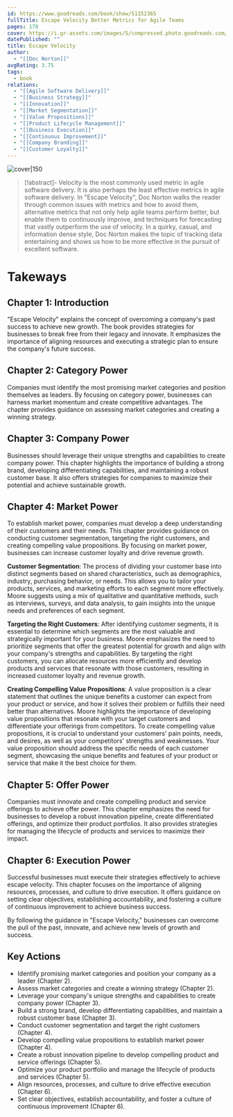```yaml
---
id: https://www.goodreads.com/book/show/51152365
fullTitle: Escape Velocity Better Metrics for Agile Teams
pages: 178
cover: https://i.gr-assets.com/images/S/compressed.photo.goodreads.com/books/1581398912l/51152365.jpg
datePublished: ""
title: Escape Velocity
author:
  - "[[Doc Norton]]"
avgRating: 3.75
tags:
  - book
relations:
  - "[[Agile Software Delivery]]"
  - "[[Business Strategy]]"
  - "[[Innovation]]"
  - "[[Market Segmentation]]"
  - "[[Value Propositions]]"
  - "[[Product Lifecycle Management]]"
  - "[[Business Execution]]"
  - "[[Continuous Improvement]]"
  - "[[Company Branding]]"
  - "[[Customer Loyalty]]"
---
```

![cover|150](https://i.gr-assets.com/images/S/compressed.photo.goodreads.com/books/1581398912l/51152365.jpg)

> [!abstract]-
> Velocity is the most commonly used metric in agile software delivery. It is also perhaps the least effective metrics in agile software delivery. In &quot;Escape Velocity&quot;, Doc Norton walks the reader through common issues with metrics and how to avoid them, alternative metrics that not only help agile teams perform better, but enable them to continuously improve, and techniques for forecasting that vastly outperform the use of velocity. In a quirky, casual, and information dense style, Doc Norton makes the topic of tracking data entertaining and shows us how to be more effective in the pursuit of excellent software.

# Takeways
## Chapter 1: Introduction
"Escape Velocity" explains the concept of overcoming a company's past success to achieve new growth. The book provides strategies for businesses to break free from their legacy and innovate. It emphasizes the importance of aligning resources and executing a strategic plan to ensure the company's future success.
## Chapter 2: Category Power
Companies must identify the most promising market categories and position themselves as leaders. By focusing on category power, businesses can harness market momentum and create competitive advantages. The chapter provides guidance on assessing market categories and creating a winning strategy.
## Chapter 3: Company Power
Businesses should leverage their unique strengths and capabilities to create company power. This chapter highlights the importance of building a strong brand, developing differentiating capabilities, and maintaining a robust customer base. It also offers strategies for companies to maximize their potential and achieve sustainable growth.
## Chapter 4: Market Power
To establish market power, companies must develop a deep understanding of their customers and their needs. This chapter provides guidance on conducting customer segmentation, targeting the right customers, and creating compelling value propositions. By focusing on market power, businesses can increase customer loyalty and drive revenue growth.

**Customer Segmentation**: The process of dividing your customer base into distinct segments based on shared characteristics, such as demographics, industry, purchasing behavior, or needs. This allows you to tailor your products, services, and marketing efforts to each segment more effectively. Moore suggests using a mix of qualitative and quantitative methods, such as interviews, surveys, and data analysis, to gain insights into the unique needs and preferences of each segment.

**Targeting the Right Customers**: After identifying customer segments, it is essential to determine which segments are the most valuable and strategically important for your business. Moore emphasizes the need to prioritize segments that offer the greatest potential for growth and align with your company's strengths and capabilities. By targeting the right customers, you can allocate resources more efficiently and develop products and services that resonate with those customers, resulting in increased customer loyalty and revenue growth.

**Creating Compelling Value Propositions**: A value proposition is a clear statement that outlines the unique benefits a customer can expect from your product or service, and how it solves their problem or fulfills their need better than alternatives. Moore highlights the importance of developing value propositions that resonate with your target customers and differentiate your offerings from competitors. To create compelling value propositions, it is crucial to understand your customers' pain points, needs, and desires, as well as your competitors' strengths and weaknesses. Your value proposition should address the specific needs of each customer segment, showcasing the unique benefits and features of your product or service that make it the best choice for them.
## Chapter 5: Offer Power
Companies must innovate and create compelling product and service offerings to achieve offer power. This chapter emphasizes the need for businesses to develop a robust innovation pipeline, create differentiated offerings, and optimize their product portfolios. It also provides strategies for managing the lifecycle of products and services to maximize their impact.
## Chapter 6: Execution Power
Successful businesses must execute their strategies effectively to achieve escape velocity. This chapter focuses on the importance of aligning resources, processes, and culture to drive execution. It offers guidance on setting clear objectives, establishing accountability, and fostering a culture of continuous improvement to achieve business success.

By following the guidance in "Escape Velocity," businesses can overcome the pull of the past, innovate, and achieve new levels of growth and success.
## Key Actions
- Identify promising market categories and position your company as a leader (Chapter 2).
- Assess market categories and create a winning strategy (Chapter 2).
- Leverage your company's unique strengths and capabilities to create company power (Chapter 3).
- Build a strong brand, develop differentiating capabilities, and maintain a robust customer base (Chapter 3).
- Conduct customer segmentation and target the right customers (Chapter 4).
- Develop compelling value propositions to establish market power (Chapter 4).
- Create a robust innovation pipeline to develop compelling product and service offerings (Chapter 5).
- Optimize your product portfolio and manage the lifecycle of products and services (Chapter 5).
- Align resources, processes, and culture to drive effective execution (Chapter 6).
- Set clear objectives, establish accountability, and foster a culture of continuous improvement (Chapter 6).